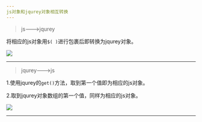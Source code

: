 ```yaml
---
js对象和jqurey对象相互转换
---
```


>js--->jqurey

将相应的js对象用`$( )`进行包裹后即转换为jqurey对象。

![](http://i.imgur.com/pf91dED.jpg)


----------

>jqurey--->js

1.使用jqurey的`get()`方法，取到第一个值即为相应的js对象。

2.取到jqurey对象数组的第一个值，同样为相应的js对象。

![](http://i.imgur.com/OkX5dwv.jpg)

----------
